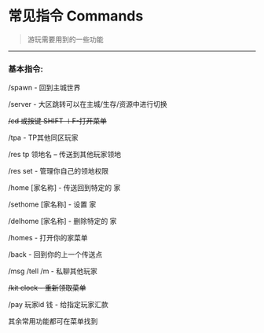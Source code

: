 # 常见指令 Commands

> 游玩需要用到的一些功能
------

### 基本指令:

/spawn - 回到主城世界

/server - 大区跳转可以在主城/生存/资源中进行切换

~~/cd 或按键 SHIFT ＋F-打开菜单~~

/tpa - TP其他同区玩家

/res tp 领地名 – 传送到其他玩家领地

/res set - 管理你自己的领地权限

/home [家名称] - 传送回到特定的 家

/sethome [家名称] - 设置 家

/delhome [家名称] - 删除特定的 家

/homes - 打开你的家菜单

/back - 回到你的上一个传送点

/msg /tell /m - 私聊其他玩家

~~/kit clock - 重新领取菜单~~

/pay 玩家id 钱 - 给指定玩家汇款

其余常用功能都可在菜单找到